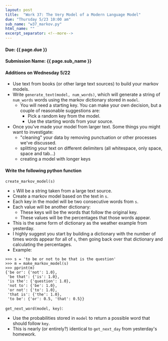 ```yaml
---
layout: post
title:  "Work 37: The Very Model of a Modern Language Model"
due: "Thursday 5/23 10:00 am"
sub_name: "w37_markov.py"
html_name: ""
excerpt_separator: <!--more-->
---
```


#### Due: {{ page.due }}
#### Submission Name: {{ page.sub_name }}

#### Additions on Wednesday 5/22
- Use text from books (or other large text sources) to build your markov models.
- Write `generate_text(model, num_words)`, which will generate a string of `num_words` words using the markov dictionary stored in `model`.
  - You will need a starting key. You can make your own decision, but a couple of reasonable suggestions are:
    - Pick a random key from the model.
    - Use the starting words from your source.
- Once you've made your model from larger text. Some things you might want to investigate:
  - "cleaning" your data by removing punctuation or other processes we've discussed.
  - splitting your text on different delimiters (all whitespace, only space, space and tab...)
  - creating a model with longer keys


#### Write the following python function
`create_markov_model(s)`
- `s` Will be a string taken from a large text source.
- Create a markov model based on the text in `s`.
- Each key in the model will be two consecutive words from `s`.
- Each value will be another dictionary:
  - These keys will be the words that follow the original key.
  - These values will be the percentages that those words appear.
- This is the same form of dictionary as the weather example from yesterday.
- I highly suggest you start by building a dictionary with the number of times words appear for all of `s`, then going back over that dictionary and calculating the percentages.
- Example:
```
>>> s = 'to be or not to be that is the question'
>>> m = make_markov_model(s)
>>> pprint(m)
{'be or': {'not': 1.0},
 'be that': {'is': 1.0},
 'is the': {'question': 1.0},
 'not to': {'be': 1.0},
 'or not': {'to': 1.0},
 'that is': {'the': 1.0},
 'to be': {'or': 0.5, 'that': 0.5}}
```

`get_next_word(model, key)`:
- Use the probabilities stored in `model` to return a possible word that should follow `key`.
- This is nearly (or entirely?) identical to `get_next_day` from yesterday's homework.

